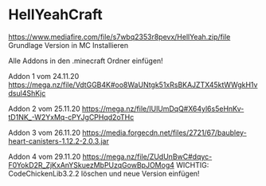 # HellYeahCraft


https://www.mediafire.com/file/s7wbq2353r8pevx/HellYeah.zip/file
Grundlage Version in MC Installieren



Alle Addons in den .minecraft Ordner einfügen!

Addon 1 vom 24.11.20
https://mega.nz/file/VdtGGB4K#oo8WaUNtgk51xRsBKAJZTX45ktWWgkH1vdsul4ShKjc

Addon 2 vom 25.11.20
https://mega.nz/file/IUlUmDqQ#X64yl6s5eHnKv-tD1NK_-W2YxMq-cPYJgCPHqd2oTHc

Addon 3 vom 26.11.20
https://media.forgecdn.net/files/2721/67/baubley-heart-canisters-1.12.2-2.0.3.jar

Addon 4 vom 29.11.20
https://mega.nz/file/ZUdUnBwC#dqyc-F0YokD2R_ZjKxAnYSkuezMbPUzqGowBpJOMog4
WICHTIG: CodeChickenLib3.2.2 löschen und neue Version einfügen!
